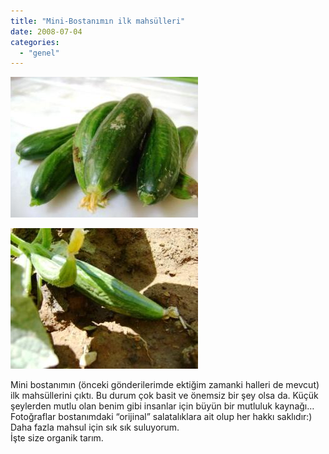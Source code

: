 ```yaml
---
title: "Mini-Bostanımın ilk mahsülleri"
date: 2008-07-04
categories: 
  - "genel"
---
```


[![](/images/salatalik_2.jpg)](http://suatatan.wordpress.com/wp-content/uploads/2008/07/salatalik_2.jpg)  
  
[![](/images/salatalik_1.jpg)](http://suatatan.wordpress.com/wp-content/uploads/2008/07/salatalik_1.jpg)  
  
Mini bostanımın (önceki gönderilerimde ektiğim zamanki halleri de mevcut) ilk mahsüllerini çıktı. Bu durum çok basit ve önemsiz bir şey olsa da. Küçük şeylerden mutlu olan benim gibi insanlar için büyün bir mutluluk kaynağı…  
Fotoğraflar bostanımdaki “orijinal” salatalıklara ait olup her hakkı saklıdır:)  
Daha fazla mahsul için sık sık suluyorum.  
İşte size organik tarım.
